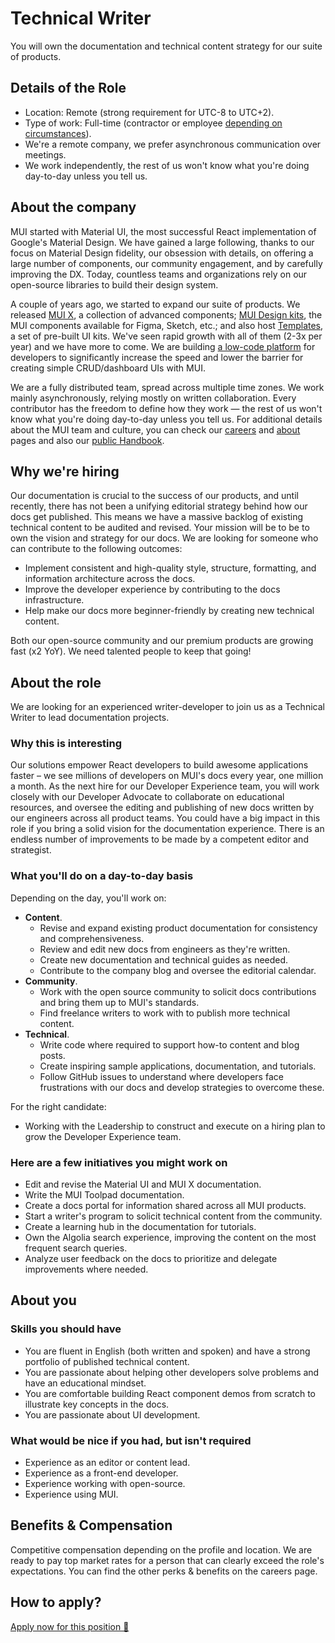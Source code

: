 # Technical Writer

<p class="description">You will own the documentation and technical content strategy for our suite of products.</p>

## Details of the Role

- Location: Remote (strong requirement for UTC-8 to UTC+2).
- Type of work: Full-time (contractor or employee [depending on circumstances](https://mui-org.notion.site/Hiring-FAQ-64763b756ae44c37b47b081f98915501#494af1f358794028beb4b7697b5d3102)).
- We're a remote company, we prefer asynchronous communication over meetings.
- We work independently, the rest of us won't know what you're doing day-to-day unless you tell us.

## About the company

MUI started with Material UI, the most successful React implementation of Google's Material Design.
We have gained a large following, thanks to our focus on Material Design fidelity, our obsession with details, on offering a large number of components, our community engagement, and by carefully improving the DX.
Today, countless teams and organizations rely on our open-source libraries to build their design system.

A couple of years ago, we started to expand our suite of products.
We released [MUI X](/x/), a collection of advanced components; [MUI Design kits](/design-kits/), the MUI components available for Figma, Sketch, etc.; and also host [Templates](/templates/), a set of pre-built UI kits.
We've seen rapid growth with all of them (2-3x per year) and we have more to come.
We are building [a low-code platform](https://mui.com/toolpad/) for developers to significantly increase the speed and lower the barrier for creating simple CRUD/dashboard UIs with MUI.

We are a fully distributed team, spread across multiple time zones.
We work mainly asynchronously, relying mostly on written collaboration.
Every contributor has the freedom to define how they work — the rest of us won't know what you're doing day-to-day unless you tell us.
For additional details about the MUI team and culture, you can check our [careers](/careers/) and [about](/about/) pages and also our [public Handbook](https://mui-org.notion.site/Handbook-f086d47e10794d5e839aef9dc67f324b).

## Why we're hiring

Our documentation is crucial to the success of our products, and until recently, there has not been a unifying editorial strategy behind how our docs get published.
This means we have a massive backlog of existing technical content to be audited and revised.
Your mission will be to be to own the vision and strategy for our docs.
We are looking for someone who can contribute to the following outcomes:

- Implement consistent and high-quality style, structure, formatting, and information architecture across the docs.
- Improve the developer experience by contributing to the docs infrastructure.
- Help make our docs more beginner-friendly by creating new technical content.

Both our open-source community and our premium products are growing fast (x2 YoY).
We need talented people to keep that going!

## About the role

We are looking for an experienced writer-developer to join us as a Technical Writer to lead documentation projects.

### Why this is interesting

Our solutions empower React developers to build awesome applications faster – we see millions of developers on MUI's docs every year, one million a month.
As the next hire for our Developer Experience team, you will work closely with our Developer Advocate to collaborate on educational resources, and oversee the editing and publishing of new docs written by our engineers across all product teams.
You could have a big impact in this role if you bring a solid vision for the documentation experience.
There is an endless number of improvements to be made by a competent editor and strategist.

### What you'll do on a day-to-day basis

Depending on the day, you'll work on:

- **Content**.
  - Revise and expand existing product documentation for consistency and comprehensiveness.
  - Review and edit new docs from engineers as they're written.
  - Create new documentation and technical guides as needed.
  - Contribute to the company blog and oversee the editorial calendar.
- **Community**.
  - Work with the open source community to solicit docs contributions and bring them up to MUI's standards.
  - Find freelance writers to work with to publish more technical content.
- **Technical**.
  - Write code where required to support how-to content and blog posts.
  - Create inspiring sample applications, documentation, and tutorials.
  - Follow GitHub issues to understand where developers face frustrations with our docs and develop strategies to overcome these.

For the right candidate:

- Working with the Leadership to construct and execute on a hiring plan to grow the Developer Experience team.

### Here are a few initiatives you might work on

- Edit and revise the Material UI and MUI X documentation.
- Write the MUI Toolpad documentation.
- Create a docs portal for information shared across all MUI products.
- Start a writer's program to solicit technical content from the community.
- Create a learning hub in the documentation for tutorials.
- Own the Algolia search experience, improving the content on the most frequent search queries.
- Analyze user feedback on the docs to prioritize and delegate improvements where needed.

## About you

### Skills you should have

- You are fluent in English (both written and spoken) and have a strong portfolio of published technical content.
- You are passionate about helping other developers solve problems and have an educational mindset.
- You are comfortable building React component demos from scratch to illustrate key concepts in the docs.
- You are passionate about UI development.

### What would be nice if you had, but isn't required

- Experience as an editor or content lead.
- Experience as a front-end developer.
- Experience working with open-source.
- Experience using MUI.

## Benefits & Compensation

Competitive compensation depending on the profile and location. We are ready to pay top market rates for a person that can clearly exceed the role's expectations. You can find the other perks & benefits on the careers page.

## How to apply?

[Apply now for this position 📮](link-to-role)
